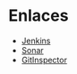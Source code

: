 # Enlaces
- [Jenkins](http://157.253.238.75:8080/jenkins-misovirtual/view/MISW-4104/)
- [Sonar](http://157.253.238.75:8080/sonar-misovirtual/)
- [GitInspector](https://misw-4104-web.github.io/202110_Equipo4/reports)
